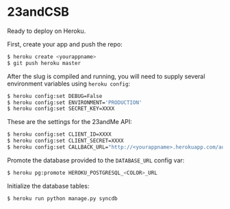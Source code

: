 23andCSB
========

Ready to deploy on Heroku.

First, create your app and push the repo:
```bash
$ heroku create <yourappname>
$ git push heroku master
```

After the slug is compiled and running, you will need to supply several environment variables using `heroku config`:
```bash
$ heroku config:set DEBUG=False
$ heroku config:set ENVIRONMENT='PRODUCTION'
$ heroku config:set SECRET_KEY=XXXX
```

These are the settings for the 23andMe API:
```bash
$ heroku config:set CLIENT_ID=XXXX
$ heroku config:set CLIENT_SECRET=XXXX
$ heroku config:set CALLBACK_URL="http://<yourappname>.herokuapp.com/auth/callback/"
```

Promote the database provided to the `DATABASE_URL` config var:
```bash
$ heroku pg:promote HEROKU_POSTGRESQL_<COLOR>_URL
```

Initialize the database tables:
```bash
$ heroku run python manage.py syncdb
```